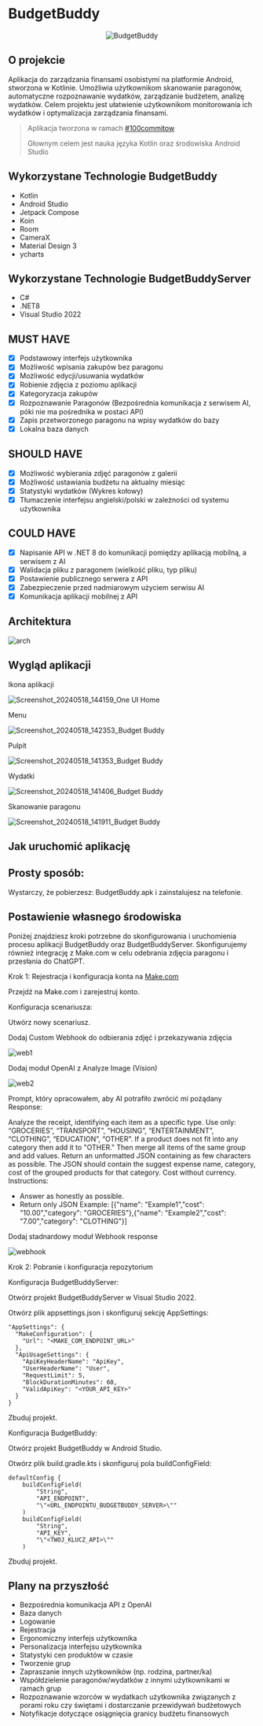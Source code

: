 # BudgetBuddy

<p align="center">
  <img src="https://github.com/KogelMogel123/BudgetBuddy/assets/19485654/5ff35d5b-7aeb-4526-8187-2e374a689dba" alt="BudgetBuddy">
</p>

## O projekcie
Aplikacja do zarządzania finansami osobistymi na platformie Android, stworzona w Kotlinie. Umożliwia użytkownikom skanowanie paragonów, automatyczne rozpoznawanie wydatków, zarządzanie budżetem, analizę wydatków. Celem projektu jest ułatwienie użytkownikom monitorowania ich wydatków i optymalizacja zarządzania finansami.

> <p align="left">Aplikacja tworzona w ramach <a href="https://100commitow.pl">#100commitow</a>
> <p align="left">Głownym celem jest nauka języka Kotlin oraz środowiska Android Studio

## Wykorzystane Technologie BudgetBuddy
 - Kotlin
 - Android Studio
 - Jetpack Compose
 - Koin
 - Room
 - CameraX
 - Material Design 3
 - ycharts

## Wykorzystane Technologie BudgetBuddyServer
 - C#
 - .NET8
 - Visual Studio 2022

## MUST HAVE
 - [x] Podstawowy interfejs użytkownika
 - [x] Możliwość wpisania zakupów bez paragonu
 - [x] Możliwość edycji/usuwania wydatków
 - [x] Robienie zdjęcia z poziomu aplikacji
 - [x] Kategoryzacja zakupów
 - [x] Rozpoznawanie Paragonów (Bezpośrednia komunikacja z serwisem AI, póki nie ma pośrednika w postaci API)
 - [x] Zapis przetworzonego paragonu na wpisy wydatków do bazy
 - [x] Lokalna baza danych

## SHOULD HAVE
 - [x] Możliwość wybierania zdjęć paragonów z galerii
 - [x] Możliwość ustawiania budżetu na aktualny miesiąc
 - [x] Statystyki wydatków (Wykres kołowy)
 - [x] Tłumaczenie interfejsu angielski/polski w zależności od systemu użytkownika

## COULD HAVE
 - [x] Napisanie API w .NET 8 do komunikacji pomiędzy aplikacją mobilną, a serwisem z AI
 - [x] Walidacja pliku z paragonem (wielkość pliku, typ pliku)
 - [x] Postawienie publicznego serwera z API
 - [x] Zabezpieczenie przed nadmiarowym użyciem serwisu AI
 - [x] Komunikacja aplikacji mobilnej z API

## Architektura

![arch](https://github.com/KogelMogel123/BudgetBuddy/assets/19485654/860848ee-319b-4531-8c00-84887a83d202)

## Wygląd aplikacji
Ikona aplikacji

![Screenshot_20240518_144159_One UI Home](https://github.com/KogelMogel123/BudgetBuddy/assets/19485654/fb9bc326-6a35-40ea-b7e8-d32231364244)

Menu

![Screenshot_20240518_142353_Budget Buddy](https://github.com/KogelMogel123/BudgetBuddy/assets/19485654/74e188cf-6c36-4a6f-babb-dd4b0a6419d9)

Pulpit

![Screenshot_20240518_141353_Budget Buddy](https://github.com/KogelMogel123/BudgetBuddy/assets/19485654/52436ab5-c08a-4bcc-9443-167810b3bd3a)

Wydatki

![Screenshot_20240518_141406_Budget Buddy](https://github.com/KogelMogel123/BudgetBuddy/assets/19485654/c7c4839b-a3b5-4ba9-80c1-2b43afbc8dce)

Skanowanie paragonu

![Screenshot_20240518_141911_Budget Buddy](https://github.com/KogelMogel123/BudgetBuddy/assets/19485654/1d70d89b-d77c-4718-95fa-dd6bb5196f1c)

## Jak uruchomić aplikację
## Prosty sposób:
  
Wystarczy, że pobierzesz: BudgetBuddy.apk i zainstalujesz na telefonie.

## Postawienie własnego środowiska

Poniżej znajdziesz kroki potrzebne do skonfigurowania i uruchomienia procesu aplikacji BudgetBuddy oraz BudgetBuddyServer. Skonfigurujemy również integrację z Make.com w celu odebrania zdjęcia paragonu i przesłania do ChatGPT.

Krok 1: Rejestracja i konfiguracja konta na [Make.com](https://www.make.com)

Przejdź na Make.com i zarejestruj konto.

Konfiguracja scenariusza:

Utwórz nowy scenariusz.

Dodaj Custom Webhook do odbierania zdjęć i przekazywania zdjęcia

![web1](https://github.com/KogelMogel123/BudgetBuddy/assets/19485654/3da98425-25b2-4d11-8de9-3e18304ae8be)

Dodaj moduł OpenAI z Analyze Image (Vision)

![web2](https://github.com/KogelMogel123/BudgetBuddy/assets/19485654/b471acb2-52d9-4f07-9157-42b5bcd485cc)

Prompt, który opracowałem, aby AI potrafiło zwrócić mi pożądany Response:

Analyze the receipt, identifying each item as a specific type. Use only: “GROCERIES”, “TRANSPORT”, “HOUSING”, “ENTERTAINMENT”, “CLOTHING”, “EDUCATION”, “OTHER”. If a product does not fit into any category then add it to "OTHER."
Then merge all items of the same group and add values. Return an unformatted JSON containing as few characters as possible. The JSON should contain the suggest expense name, category, cost of the grouped products for that category. Cost without currency.
Instructions:
- Answer as honestly as possible.
- Return only JSON
Example:
[{"name": "Example1","cost": "10.00","category": "GROCERIES"},{"name": "Example2","cost": "7.00","category": "CLOTHING"}]

Dodaj stadnardowy moduł Webhook response

![webhook](https://github.com/KogelMogel123/BudgetBuddy/assets/19485654/8092f732-4c06-4f05-9fde-850ca59f0797)

Krok 2: Pobranie i konfiguracja repozytorium

Konfiguracja BudgetBuddyServer:

Otwórz projekt BudgetBuddyServer w Visual Studio 2022.

Otwórz plik appsettings.json i skonfiguruj sekcję AppSettings:

    "AppSettings": {
      "MakeConfiguration": {
        "Url": "<MAKE_COM_ENDPOINT_URL>"
      },
      "ApiUsageSettings": {
        "ApiKeyHeaderName": "ApiKey",
        "UserHeaderName": "User",
        "RequestLimit": 5,
        "BlockDurationMinutes": 60,
        "ValidApiKey": "<YOUR_API_KEY>"
      }
    }

Zbuduj projekt.

Konfiguracja BudgetBuddy:

Otwórz projekt BudgetBuddy w Android Studio.

Otwórz plik build.gradle.kts i skonfiguruj pola buildConfigField:

    defaultConfig {
        buildConfigField(
            "String",
            "API_ENDPOINT",
            "\"<URL_ENDPOINTU_BUDGETBUDDY_SERVER>\""
        )
        buildConfigField(
            "String",
            "API_KEY",
            "\"<TWOJ_KLUCZ_API>\""
        )

Zbuduj projekt.

## Plany na przyszłość
 - Bezpośrednia komunikacja API z OpenAI
 - Baza danych
 - Logowanie
 - Rejestracja
 - Ergonomiczny interfejs użytkownika
 - Personalizacja interfejsu użytkownika
 - Statystyki cen produktów w czasie
 - Tworzenie grup
 - Zapraszanie innych użytkowników (np. rodzina, partner/ka)
 - Współdzielenie paragonów/wydatków z innymi użytkownikami w ramach grup
 - Rozpoznawanie wzorców w wydatkach użytkownika związanych z porami roku czy świętami i dostarczanie przewidywań budżetowych
 - Notyfikacje dotyczące osiągnięcia granicy budżetu finansowych
